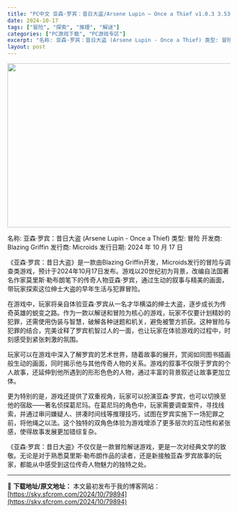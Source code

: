 ```yaml
---
title: "PC中文 亚森·罗宾：昔日大盗/Arsene Lupin – Once a Thief v1.0.3 3.53G"
date: 2024-10-17
tags: ["冒险", "探索", "推理", "解谜"]
categories: ["PC游戏下载", "PC游戏专区"]
excerpt: "名称: 亚森·罗宾：昔日大盗 (Arsene Lupin - Once a Thief) 类型: 冒险 开发商: Blazing Griffin 发行商: Microids 发行日期: 2024 年 10 月 17 日 《亚森·罗宾：昔日大盗》是一款由Blazing Griffin开发，Microi&hellip;"
layout: post
---
```


<img class="aligncenter size-full wp-image-79895" src="https://sky.sfcrom.com/wp-content/uploads/2024/10/2024101708501792.webp" alt="" width="660" height="370" />

名称: 亚森·罗宾：昔日大盗 (Arsene Lupin - Once a Thief)
类型: 冒险
开发商: Blazing Griffin
发行商: Microids
发行日期: 2024 年 10 月 17 日

《亚森·罗宾：昔日大盗》是一款由Blazing Griffin开发，Microids发行的冒险与调查类游戏，预计于2024年10月17日发布。游戏以20世纪初为背景，改编自法国著名作家莫里斯·勒布朗笔下的传奇人物亚森·罗宾，通过生动的叙事与精美的画面，带玩家探索这位绅士大盗的早年生活与犯罪冒险。

在游戏中，玩家将亲自体验亚森·罗宾从一名才华横溢的绅士大盗，逐步成长为传奇英雄的蜕变之路。作为一款以解谜和冒险为核心的游戏，玩家不仅要计划精妙的犯罪，还需使用伪装与智慧，破解各种谜题和机关，避免被警方抓获。这种冒险与犯罪的结合，完美诠释了罗宾机智过人的一面，也让玩家在体验游戏的过程中，时刻感受到紧张刺激的氛围。

玩家可以在游戏中深入了解罗宾的艺术世界，随着故事的展开，赏阅如同图书插画般生动的画面，同时揭示他与其他传奇人物的关系。游戏的叙事不仅限于罗宾的个人故事，还延伸到他所遇到的形形色色的人物，通过丰富的背景叙述让故事更加立体。

更为特别的是，游戏还提供了双重视角，玩家可以扮演亚森·罗宾，也可以切换至他的宿敌——著名侦探葛尼玛。在葛尼玛的角色中，玩家需要调查案件，寻找线索，并通过审问嫌疑人、拼凑时间线等推理技巧，试图在罗宾实施下一场犯罪之前，将他绳之以法。这个独特的双角色体验为游戏增添了更多层次的互动性和紧张感，使得故事发展更加错综复杂。

《亚森·罗宾：昔日大盗》不仅仅是一款冒险解谜游戏，更是一次对经典文学的致敬。无论是对于熟悉莫里斯·勒布朗作品的读者，还是新接触亚森·罗宾故事的玩家，都能从中感受到这位传奇人物魅力的独特之处。

---
📖 **下载地址/原文地址：** 本文最初发布于我的博客网站：[https://sky.sfcrom.com/2024/10/79894](https://sky.sfcrom.com/2024/10/79894)
